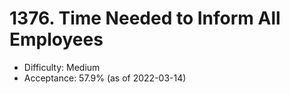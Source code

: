 # 1376. Time Needed to Inform All Employees
- Difficulty: Medium
- Acceptance: 57.9% (as of 2022-03-14)
